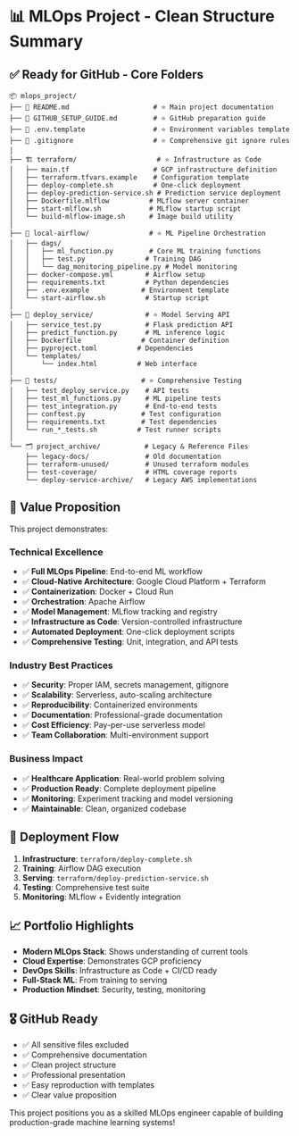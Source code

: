 # 📊 MLOps Project - Clean Structure Summary

## ✅ **Ready for GitHub - Core Folders**

```
📦 mlops_project/
├── 📄 README.md                     # ⭐ Main project documentation
├── 📄 GITHUB_SETUP_GUIDE.md         # ⭐ GitHub preparation guide
├── 📄 .env.template                 # ⭐ Environment variables template
├── 📄 .gitignore                    # ⭐ Comprehensive git ignore rules
│
├── 🏗️ terraform/                    # ⭐ Infrastructure as Code
│   ├── main.tf                     # GCP infrastructure definition
│   ├── terraform.tfvars.example    # Configuration template
│   ├── deploy-complete.sh          # One-click deployment
│   ├── deploy-prediction-service.sh # Prediction service deployment
│   ├── Dockerfile.mlflow          # MLflow server container
│   ├── start-mlflow.sh            # MLflow startup script
│   └── build-mlflow-image.sh      # Image build utility
│
├── 🔄 local-airflow/               # ⭐ ML Pipeline Orchestration
│   ├── dags/
│   │   ├── ml_function.py         # Core ML training functions
│   │   ├── test.py               # Training DAG
│   │   └── dag_monitoring_pipeline.py # Model monitoring
│   ├── docker-compose.yml        # Airflow setup
│   ├── requirements.txt          # Python dependencies
│   ├── .env.example             # Environment template
│   └── start-airflow.sh          # Startup script
│
├── 🤖 deploy_service/             # ⭐ Model Serving API
│   ├── service_test.py           # Flask prediction API
│   ├── predict_function.py       # ML inference logic
│   ├── Dockerfile               # Container definition
│   ├── pyproject.toml          # Dependencies
│   └── templates/
│       └── index.html          # Web interface
│
├── 🧪 tests/                     # ⭐ Comprehensive Testing
│   ├── test_deploy_service.py    # API tests
│   ├── test_ml_functions.py      # ML pipeline tests
│   ├── test_integration.py       # End-to-end tests
│   ├── conftest.py              # Test configuration
│   ├── requirements.txt         # Test dependencies
│   └── run_*_tests.sh          # Test runner scripts
│
└── 🗂️ project_archive/           # Legacy & Reference Files
    ├── legacy-docs/              # Old documentation
    ├── terraform-unused/         # Unused terraform modules
    ├── test-coverage/            # HTML coverage reports
    └── deploy-service-archive/   # Legacy AWS implementations
```

## 🎯 **Value Proposition**

This project demonstrates:

### **Technical Excellence**
- ✅ **Full MLOps Pipeline**: End-to-end ML workflow
- ✅ **Cloud-Native Architecture**: Google Cloud Platform + Terraform
- ✅ **Containerization**: Docker + Cloud Run
- ✅ **Orchestration**: Apache Airflow
- ✅ **Model Management**: MLflow tracking and registry
- ✅ **Infrastructure as Code**: Version-controlled infrastructure
- ✅ **Automated Deployment**: One-click deployment scripts
- ✅ **Comprehensive Testing**: Unit, integration, and API tests

### **Industry Best Practices**
- ✅ **Security**: Proper IAM, secrets management, gitignore
- ✅ **Scalability**: Serverless, auto-scaling architecture
- ✅ **Reproducibility**: Containerized environments
- ✅ **Documentation**: Professional-grade documentation
- ✅ **Cost Efficiency**: Pay-per-use serverless model
- ✅ **Team Collaboration**: Multi-environment support

### **Business Impact**
- ✅ **Healthcare Application**: Real-world problem solving
- ✅ **Production Ready**: Complete deployment pipeline
- ✅ **Monitoring**: Experiment tracking and model versioning
- ✅ **Maintainable**: Clean, organized codebase

## 🚀 **Deployment Flow**

1. **Infrastructure**: `terraform/deploy-complete.sh`
2. **Training**: Airflow DAG execution
3. **Serving**: `terraform/deploy-prediction-service.sh`
4. **Testing**: Comprehensive test suite
5. **Monitoring**: MLflow + Evidently integration

## 📈 **Portfolio Highlights**

- **Modern MLOps Stack**: Shows understanding of current tools
- **Cloud Expertise**: Demonstrates GCP proficiency
- **DevOps Skills**: Infrastructure as Code + CI/CD ready
- **Full-Stack ML**: From training to serving
- **Production Mindset**: Security, testing, monitoring

## 🎖️ **GitHub Ready**

- ✅ All sensitive files excluded
- ✅ Comprehensive documentation
- ✅ Clean project structure
- ✅ Professional presentation
- ✅ Easy reproduction with templates
- ✅ Clear value proposition

This project positions you as a skilled MLOps engineer capable of building production-grade machine learning systems!
